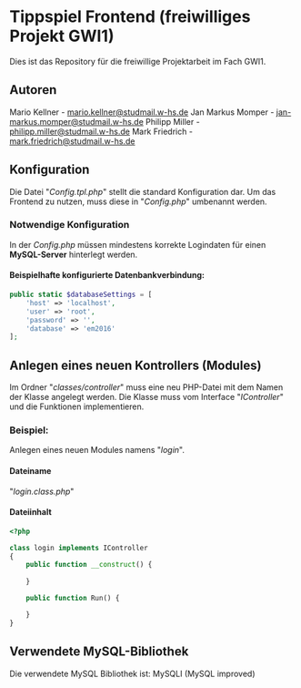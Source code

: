 # Tippspiel Frontend (freiwilliges Projekt GWI1)

Dies ist das Repository für die freiwillige Projektarbeit im Fach GWI1.

## Autoren
Mario Kellner - mario.kellner@studmail.w-hs.de
Jan Markus Momper - jan-markus.momper@studmail.w-hs.de
Philipp Miller - philipp.miller@studmail.w-hs.de
Mark Friedrich - mark.friedrich@studmail.w-hs.de

## Konfiguration

Die Datei "_Config.tpl.php_" stellt die standard Konfiguration dar. Um das Frontend zu
nutzen, muss diese in "_Config.php_" umbenannt werden.

### Notwendige Konfiguration
In der _Config.php_ müssen mindestens korrekte Logindaten für einen **MySQL-Server**
hinterlegt werden.

#### Beispielhafte konfigurierte Datenbankverbindung:
```php
public static $databaseSettings = [
    'host' => 'localhost',
    'user' => 'root',
    'password' => '',
    'database' => 'em2016'
];
```

## Anlegen eines neuen Kontrollers (Modules) 
Im Ordner "_classes/controller_" muss eine neu PHP-Datei mit dem Namen der Klasse
angelegt werden. Die Klasse muss vom Interface "_IController_" und die Funktionen implementieren.

### Beispiel:
Anlegen eines neuen Modules namens "_login_".

#### Dateiname
"_login.class.php_"

#### Dateiinhalt
```php
<?php

class login implements IController
{
    public function __construct() {
        
    }

    public function Run() {

    }
}
```

## Verwendete MySQL-Bibliothek
Die verwendete MySQL Bibliothek ist: MySQLI (MySQL improved)